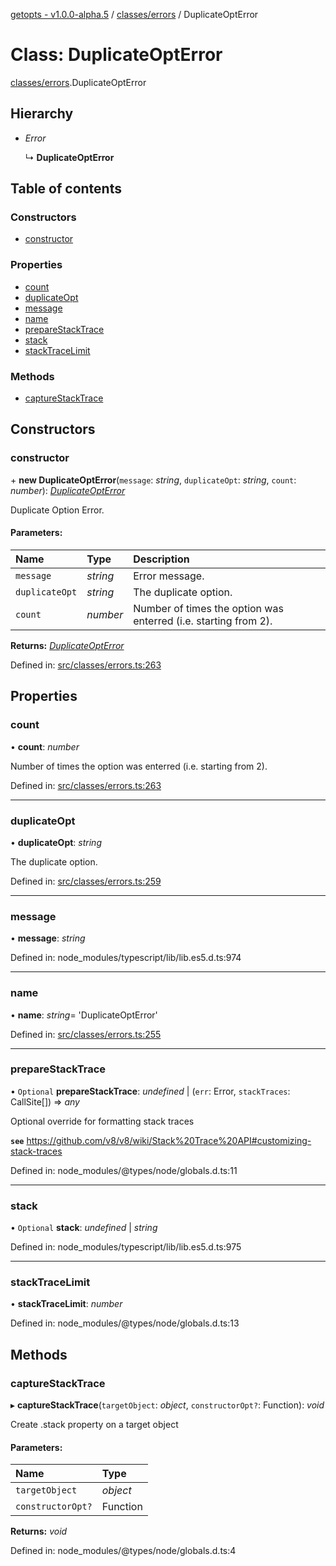 [getopts - v1.0.0-alpha.5](../README.md) / [classes/errors](../modules/classes_errors.md) / DuplicateOptError

# Class: DuplicateOptError

[classes/errors](../modules/classes_errors.md).DuplicateOptError

## Hierarchy

- _Error_

  ↳ **DuplicateOptError**

## Table of contents

### Constructors

- [constructor](classes_errors.duplicateopterror.md#constructor)

### Properties

- [count](classes_errors.duplicateopterror.md#count)
- [duplicateOpt](classes_errors.duplicateopterror.md#duplicateopt)
- [message](classes_errors.duplicateopterror.md#message)
- [name](classes_errors.duplicateopterror.md#name)
- [prepareStackTrace](classes_errors.duplicateopterror.md#preparestacktrace)
- [stack](classes_errors.duplicateopterror.md#stack)
- [stackTraceLimit](classes_errors.duplicateopterror.md#stacktracelimit)

### Methods

- [captureStackTrace](classes_errors.duplicateopterror.md#capturestacktrace)

## Constructors

### constructor

\+ **new DuplicateOptError**(`message`: _string_, `duplicateOpt`: _string_, `count`: _number_): [_DuplicateOptError_](classes_errors.duplicateopterror.md)

Duplicate Option Error.

#### Parameters:

| Name           | Type     | Description                                                     |
| :------------- | :------- | :-------------------------------------------------------------- |
| `message`      | _string_ | Error message.                                                  |
| `duplicateOpt` | _string_ | The duplicate option.                                           |
| `count`        | _number_ | Number of times the option was enterred (i.e. starting from 2). |

**Returns:** [_DuplicateOptError_](classes_errors.duplicateopterror.md)

Defined in: [src/classes/errors.ts:263](https://github.com/prasadrajandran/node-getopts/blob/086dff0/src/classes/errors.ts#L263)

## Properties

### count

• **count**: _number_

Number of times the option was enterred (i.e. starting from 2).

Defined in: [src/classes/errors.ts:263](https://github.com/prasadrajandran/node-getopts/blob/086dff0/src/classes/errors.ts#L263)

---

### duplicateOpt

• **duplicateOpt**: _string_

The duplicate option.

Defined in: [src/classes/errors.ts:259](https://github.com/prasadrajandran/node-getopts/blob/086dff0/src/classes/errors.ts#L259)

---

### message

• **message**: _string_

Defined in: node_modules/typescript/lib/lib.es5.d.ts:974

---

### name

• **name**: _string_= 'DuplicateOptError'

Defined in: [src/classes/errors.ts:255](https://github.com/prasadrajandran/node-getopts/blob/086dff0/src/classes/errors.ts#L255)

---

### prepareStackTrace

• `Optional` **prepareStackTrace**: _undefined_ \| (`err`: Error, `stackTraces`: CallSite[]) => _any_

Optional override for formatting stack traces

**`see`** https://github.com/v8/v8/wiki/Stack%20Trace%20API#customizing-stack-traces

Defined in: node_modules/@types/node/globals.d.ts:11

---

### stack

• `Optional` **stack**: _undefined_ \| _string_

Defined in: node_modules/typescript/lib/lib.es5.d.ts:975

---

### stackTraceLimit

• **stackTraceLimit**: _number_

Defined in: node_modules/@types/node/globals.d.ts:13

## Methods

### captureStackTrace

▸ **captureStackTrace**(`targetObject`: _object_, `constructorOpt?`: Function): _void_

Create .stack property on a target object

#### Parameters:

| Name              | Type     |
| :---------------- | :------- |
| `targetObject`    | _object_ |
| `constructorOpt?` | Function |

**Returns:** _void_

Defined in: node_modules/@types/node/globals.d.ts:4

